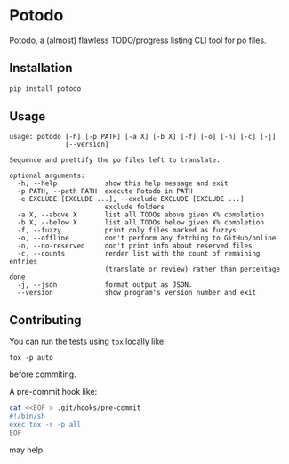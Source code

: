 # Potodo
Potodo, a (almost) flawless TODO/progress listing CLI tool for po files.

## Installation

```bash
pip install potodo
```

## Usage

```
usage: potodo [-h] [-p PATH] [-a X] [-b X] [-f] [-o] [-n] [-c] [-j]
              [--version]

Sequence and prettify the po files left to translate.

optional arguments:
  -h, --help            show this help message and exit
  -p PATH, --path PATH  execute Potodo in PATH
  -e EXCLUDE [EXCLUDE ...], --exclude EXCLUDE [EXCLUDE ...]
                        exclude folders
  -a X, --above X       list all TODOs above given X% completion
  -b X, --below X       list all TODOs below given X% completion
  -f, --fuzzy           print only files marked as fuzzys
  -o, --offline         don't perform any fetching to GitHub/online
  -n, --no-reserved     don't print info about reserved files
  -c, --counts          render list with the count of remaining entries
                        (translate or review) rather than percentage done
  -j, --json            format output as JSON.
  --version             show program's version number and exit
```

## Contributing

You can run the tests using `tox` locally like:

    tox -p auto

before commiting.

A pre-commit hook like:
```sh
cat <<EOF > .git/hooks/pre-commit
#!/bin/sh
exec tox -s -p all
EOF
```
may help.
